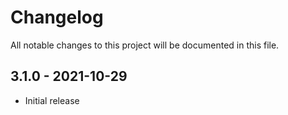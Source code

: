 # Changelog

All notable changes to this project will be documented in this file.


## 3.1.0 - 2021-10-29

- Initial release
